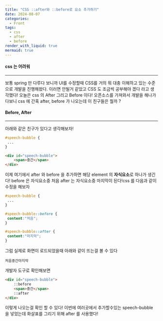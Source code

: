 ```yaml
---
title: "CSS ::after와 ::before로 요소 추가하기"
date: 2024-08-07
categories:
  - Front
tags:
  - css
  - after
  - before
render_with_liquid: true
mermaid: true
---
```

#### css 는 어려워
---
보통 spring 만 다루다 보니까 UI를 수정할때 CSS를 거의 뭐 대충 이해하고 있는 수준으로 개발을 진행해왔다. 이러면 안될거 같았고 CSS 도 조금씩 공부해야 겠다 라고 생각했다!
오늘은 css 의 After 그리고 Before 이다!
오픈소스를 가져와서 개발을 해나가다보니 css 에 간혹 after, before 가 나오는데 이 친구들은 뭘까 ?

#### Before, After
---
아래와 같은 친구가 있다고 생각해보자! 
```css
#speech-bubble {
 ...
}
```

```html
<div id="speech-bubble">
	<span>중간</span>
</div>
```

이제 여기에서 after 와 before 을 추가하면 해당 element 의 **자식요소**로 하나가 생긴다! before 은 자식요소중 처음 after 는 자식요소중 마지막이 된다!css 를 다음과 같이 수정을 해보자 

```css
#speech-bubble {
 ...
}

#speech-bubble::before {
 content:"처음";
}

#speech-bubble::after {
 content:"마지막";
}
```

그럼 실제로 화면이 로드되었을때 아래와 같이 뜨는걸 볼 수 있다
```
처음중간마지막
```

개발자 도구로 확인해보면
```html
<div id="speech-bubble">
	::before
	<span>중간</span>
	::after
</div>
```
이렇게 나오는걸 확인 할 수 있다!
이번에 여러곳에서 추가할수있는 speech-bubble 을 넣었는데 화살표를 그리기 위해 after 를 사용했다!